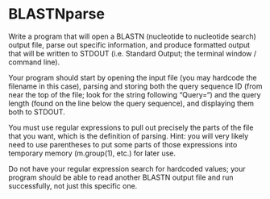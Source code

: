 # BLASTNparse

Write a program that will open a BLASTN (nucleotide to nucleotide search) output file, parse out 
specific information, and produce formatted output that will be written to STDOUT (i.e. Standard 
Output; the terminal window / command line).

Your program should start by opening the input file (you may hardcode the filename in this case), 
parsing and storing both the query sequence ID (from near the top of the file; look for the string 
following “Query=“) and the query length (found on the line below the query sequence), and displaying 
them both to STDOUT. 

You must use regular expressions to pull out precisely the parts of the file that you want, which is the 
definition of parsing. Hint: you will very likely need to use parentheses to put some parts of those 
expressions into temporary memory (m.group(1), etc.) for later use.

Do not have your regular expression search for hardcoded values; your program should be able to read 
another BLASTN output file and run successfully, not just this specific one.
